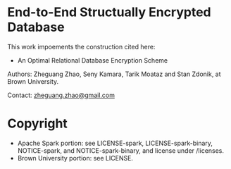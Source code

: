 # End-to-End Structually Encrypted Database

This work impoements the construction cited here:
* An Optimal Relational Database Encryption Scheme

Authors: Zheguang Zhao, Seny Kamara, Tarik Moataz and Stan Zdonik, at Brown University.

Contact: zheguang.zhao@gmail.com

# Copyright
* Apache Spark portion: see LICENSE-spark, LICENSE-spark-binary, NOTICE-spark, and NOTICE-spark-binary, and license under /licenses.
* Brown University portion: see LICENSE.
